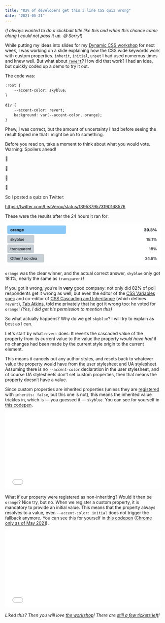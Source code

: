 ```yaml
---
title: "82% of developers get this 3 line CSS quiz wrong"
date: "2021-05-21"
---
```


(_I always wanted to do a clickbait title like this and when this chance came along I could not pass it up. 😅 Sorry!_)

While putting my ideas into slides for my [Dynamic CSS workshop](https://smashingconf.com/online-workshops/workshops/lea-verou) for next week, I was working on a slide explaining how the CSS wide keywords work with custom properties. `inherit`, `initial`, `unset` I had used numerous times and knew well. But what about [`revert`](https://developer.mozilla.org/en-US/docs/Web/CSS/revert)? How did that work? I had an idea, but quickly coded up a demo to try it out.

The code was:

```
:root {
    --accent-color: skyblue;
}

div {
    --accent-color: revert;
    background: var(--accent-color, orange);
}
```

Phew, I was correct, but the amount of uncertainty I had before seeing the result tipped me that I might be on to something.

Before you read on, take a moment to think about what you would vote. Warning: Spoilers ahead!

🤔

🤔

🤔

🤔
<!-- more -->
So I posted a quiz on Twitter:

https://twitter.com/LeaVerou/status/1395379573190168576

These were the results after the 24 hours it ran for:

![](images/image.png)

`orange` was the clear winner, and the actual correct answer, `skyblue` only got 18.1%, nearly the same as `transparent`!

If you got it wrong, you’re in **very** good company: not only did 82% of poll respondents get it wrong as well, but even the editor of the [CSS Variables spec](https://drafts.csswg.org/css-variables/) and co-editor of [CSS Cascading and Inheritance](https://drafts.csswg.org/css-cascade/#default) (which defines `revert`), [Tab Atkins](https://xanthir.com/), told me privately that he got it wrong too: he voted for `orange`! _(Yes, I did get his permission to mention this)_

So what actually happens? Why do we get `skyblue`? I will try to explain as best as I can.

Let's start by what `revert` does: It reverts the cascaded value of the property from its current value to the value the property _would have had_ if no changes had been made by the current style origin to the current element.

This means it cancels out any author styles, and resets back to whatever value the property would have from the user stylesheet and UA stylesheet. Assuming there is no `--accent-color` declaration in the user stylesheet, and of course UA stylesheets don't set custom properties, then that means the property doesn’t have a value.

Since custom properties are inherited properties (unless they are [registered](https://drafts.css-houdini.org/css-properties-values-api-1/#registered-custom-property) with `inherits: false`, but this one is not), this means the inherited value trickles in, which is — you guessed it — `skyblue`. You can see for yourself in [this codepen](https://codepen.io/leaverou/pen/zYZZpaY?editors=1100).

<iframe id="cp_embed_zYZZpaY" src="//codepen.io/anon/embed/zYZZpaY?height=250&amp;theme-id=1&amp;slug-hash=zYZZpaY&amp;default-tab=result" height="250" scrolling="no" frameborder="0" allowfullscreen allowpaymentrequest="" name="CodePen Embed zYZZpaY" title="CodePen Embed zYZZpaY" class="cp_embed_iframe" style="width:100%;overflow:hidden">CodePen Embed Fallback</iframe>

What if our property were registered as non-inheriting? Would it then be `orange`? Nice try, but no. When we register a custom property, it is mandatory to provide an initial value. This means that the property always resolves to a value, even `--accent-color: initial` does not trigger the fallback anymore. You can see this for yourself in [this codepen](https://codepen.io/leaverou/pen/qBrrpKZ?editors=1100) ([Chrome only as of May 2021](https://caniuse.com/mdn-css_at-rules_property)).

<iframe id="cp_embed_qBrrpKZ" src="//codepen.io/anon/embed/qBrrpKZ?height=250&amp;theme-id=1&amp;slug-hash=qBrrpKZ&amp;default-tab=result" height="250" scrolling="no" frameborder="0" allowfullscreen allowpaymentrequest="" name="CodePen Embed qBrrpKZ" title="CodePen Embed qBrrpKZ" class="cp_embed_iframe" style="width:100%;overflow:hidden">CodePen Embed Fallback</iframe>

_Liked this? Then you will love [the workshop](https://smashingconf.com/online-workshops/workshops/lea-verou)! There are [still a few tickets left](https://smashingconf.com/online-workshops/workshops/lea-verou)!_
